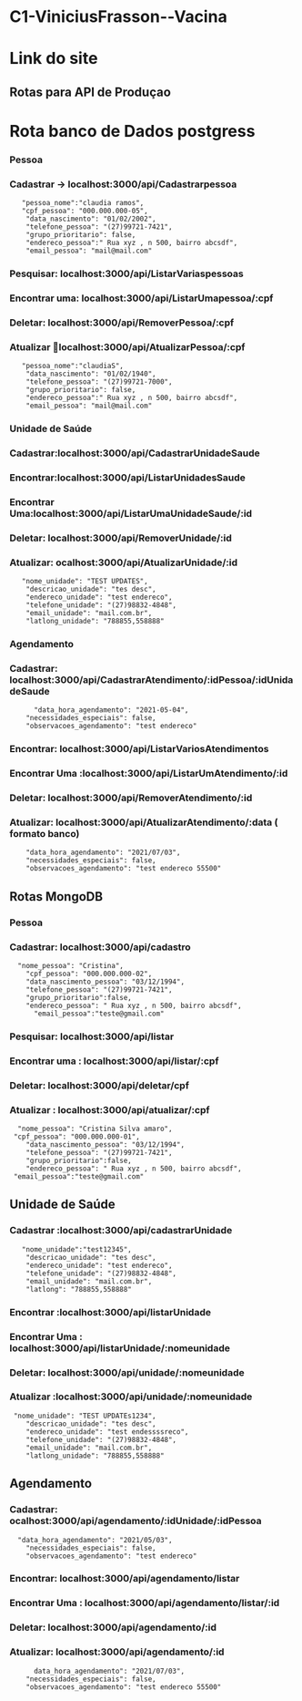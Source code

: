 # C1-ViniciusFrasson--Vacina
# Link do site 


## Rotas para API de Produçao 
# Rota banco de Dados postgress
### Pessoa

### Cadastrar -> localhost:3000/api/Cadastrarpessoa



       "pessoa_nome":"claudia ramos",
       "cpf_pessoa": "000.000.000-05",
        "data_nascimento": "01/02/2002",
        "telefone_pessoa": "(27)99721-7421",
        "grupo_prioritario": false,
        "endereco_pessoa":" Rua xyz , n 500, bairro abcsdf",
        "email_pessoa": "mail@mail.com"


### Pesquisar: localhost:3000/api/ListarVariaspessoas

### Encontrar uma: localhost:3000/api/ListarUmapessoa/:cpf

### Deletar: localhost:3000/api/RemoverPessoa/:cpf

### Atualizar localhost:3000/api/AtualizarPessoa/:cpf

   
       "pessoa_nome":"claudiaS",
        "data_nascimento": "01/02/1940",
        "telefone_pessoa": "(27)99721-7000",
        "grupo_prioritario": false,
        "endereco_pessoa":" Rua xyz , n 500, bairro abcsdf",
        "email_pessoa": "mail@mail.com"





### Unidade de Saúde 

### Cadastrar:localhost:3000/api/CadastrarUnidadeSaude

### Encontrar:localhost:3000/api/ListarUnidadesSaude

### Encontrar Uma:localhost:3000/api/ListarUmaUnidadeSaude/:id

### Deletar: localhost:3000/api/RemoverUnidade/:id

### Atualizar: ocalhost:3000/api/AtualizarUnidade/:id


       "nome_unidade": "TEST UPDATES",
        "descricao_unidade": "tes desc",
        "endereco_unidade": "test endereco",
        "telefone_unidade": "(27)98832-4848",
        "email_unidade": "mail.com.br",
        "latlong_unidade": "788855,558888"


### Agendamento

### Cadastrar: localhost:3000/api/CadastrarAtendimento/:idPessoa/:idUnidadeSaude


	      "data_hora_agendamento": "2021-05-04",
        "necessidades_especiais": false,
        "observacoes_agendamento": "test endereco"
        


### Encontrar: localhost:3000/api/ListarVariosAtendimentos

### Encontrar Uma :localhost:3000/api/ListarUmAtendimento/:id

### Deletar: localhost:3000/api/RemoverAtendimento/:id

### Atualizar: localhost:3000/api/AtualizarAtendimento/:data               ( formato banco)


	      
        "data_hora_agendamento": "2021/07/03",
        "necessidades_especiais": false,
        "observacoes_agendamento": "test endereco 55500"



## Rotas MongoDB

### Pessoa

### Cadastrar: localhost:3000/api/cadastro


      "nome_pessoa": "Cristina",
        "cpf_pessoa": "000.000.000-02",
        "data_nascimento_pessoa": "03/12/1994",
        "telefone_pessoa": "(27)99721-7421",
        "grupo_prioritario":false,
        "endereco_pessoa": " Rua xyz , n 500, bairro abcsdf",
	      "email_pessoa":"teste@gmail.com"
	      

### Pesquisar: localhost:3000/api/listar
### Encontrar uma : localhost:3000/api/listar/:cpf
### Deletar: localhost:3000/api/deletar/cpf
### Atualizar : localhost:3000/api/atualizar/:cpf

	  "nome_pessoa": "Cristina Silva amaro",
	 "cpf_pessoa": "000.000.000-01",
        "data_nascimento_pessoa": "03/12/1994",
        "telefone_pessoa": "(27)99721-7421",
        "grupo_prioritario":false,
        "endereco_pessoa": " Rua xyz , n 500, bairro abcsdf",
	 "email_pessoa":"teste@gmail.com"




## Unidade de Saúde 

### Cadastrar :localhost:3000/api/cadastrarUnidade


       "nome_unidade":"test12345",
        "descricao_unidade": "tes desc",
        "endereco_unidade": "test endereco",
        "telefone_unidade": "(27)98832-4848",
        "email_unidade": "mail.com.br",
        "latlong": "788855,558888"  

### Encontrar :localhost:3000/api/listarUnidade

### Encontrar Uma : localhost:3000/api/listarUnidade/:nomeunidade

### Deletar: localhost:3000/api/unidade/:nomeunidade

### Atualizar :localhost:3000/api/unidade/:nomeunidade

	 "nome_unidade": "TEST UPDATEs1234",
        "descricao_unidade": "tes desc",
        "endereco_unidade": "test endessssreco",
        "telefone_unidade": "(27)98832-4848",
        "email_unidade": "mail.com.br",
        "latlong_unidade": "788855,558888"


## Agendamento

### Cadastrar: ocalhost:3000/api/agendamento/:idUnidade/:idPessoa


      "data_hora_agendamento": "2021/05/03",
        "necessidades_especiais": false,
        "observacoes_agendamento": "test endereco"
        

### Encontrar: localhost:3000/api/agendamento/listar 

### Encontrar Uma : localhost:3000/api/agendamento/listar/:id

### Deletar: localhost:3000/api/agendamento/:id

### Atualizar: localhost:3000/api/agendamento/:id



          data_hora_agendamento": "2021/07/03",
        "necessidades_especiais": false,
        "observacoes_agendamento": "test endereco 55500"






